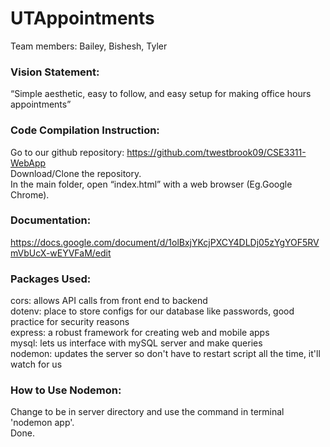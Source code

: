 # UTAppointments
Team members: Bailey, Bishesh, Tyler

### Vision Statement:
“Simple aesthetic, easy to follow, and easy setup for making office hours appointments”  

### Code Compilation Instruction:
Go to our github repository: https://github.com/twestbrook09/CSE3311-WebApp  
Download/Clone the repository.  
In the main folder, open “index.html” with a web browser (Eg.Google Chrome).  


### Documentation:
https://docs.google.com/document/d/1olBxjYKcjPXCY4DLDj05zYgYOF5RVmVbUcX-wEYVFaM/edit

### Packages Used:
cors: allows API calls from front end to backend  
dotenv: place to store configs for our database like passwords, good practice for security reasons  
express: a robust framework for creating web and mobile apps  
mysql: lets us interface with mySQL server and make queries  
nodemon: updates the server so don't have to restart script all the time, it'll watch for us

### How to Use Nodemon:
Change to be in server directory and use the command in terminal 'nodemon app'.  
Done.
